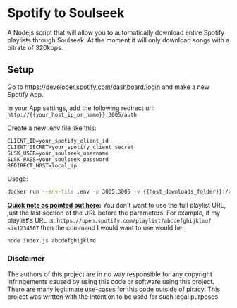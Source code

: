 # Spotify to Soulseek

A Nodejs script that will allow you to automatically download entire Spotify playlists through Soulseek. At the moment it will only download songs with a bitrate of 320kbps. 

## Setup

Go to https://developer.spotify.com/dashboard/login and make a new Spotify App. 

In your App settings, add the following redirect url: `http://{{your_host_ip_or_name}}:3005/auth`

Create a new .env file like this:
```env
CLIENT_ID=your_spotify_client_id
CLIENT_SECRET=your_spotify_client_secret
SLSK_USER=your_soulseek_username
SLSK_PASS=your_soulseek_password
REDIRECT_HOST=local_ip
```

Usage:
```bash
docker run --env-file .env -p 3005:3005 -v {{host_downloads_folder}}:/data -i wjhrdy/spotify-to-soulseek node index.js {{spotify_playlist_url_id}}
```


**[Quick note as pointed out here](https://github.com/nlspnsgen/spotify-to-soulseek/issues/1#issuecomment-1146498844):**
You don't want to use the full playlist URL, just the last section of the URL before the parameters. For example, if my playlist's URL is: `https://open.spotify.com/playlist/abcdefghijklmo?si=1234567` then the command I would want to use would be:
```bash
node index.js abcdefghijklmo
```

### Disclaimer

The authors of this project are in no way responsible for any copyright infringements caused by using this code or software using this project. There are many legitimate use-cases for this code outside of piracy. This project was written with the intention to be used for such legal purposes.
